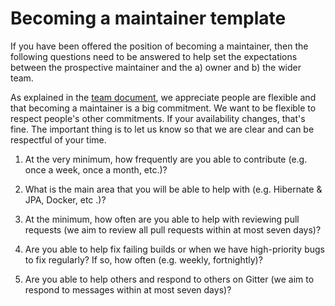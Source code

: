 # Becoming a maintainer template

If you have been offered the position of becoming a maintainer, then the following questions need to be answered to help set the expectations between the prospective maintainer and the a) owner and b) the wider team.

As explained in the [team document](https://github.com/knjk04/book-project/blob/master/docs/TEAM.md), we appreciate people are flexible
and that becoming a maintainer is a big commitment. We want to be flexible to respect people's other commitments. If your 
availability changes, that's fine. The important thing is to let us know so that we are clear and can be respectful of your time.

1. At the very minimum, how frequently are you able to contribute (e.g. once a week, once a month, etc.)?

2. What is the main area that you will be able to help with (e.g. Hibernate & JPA, Docker, etc  .)?

3. At the minimum, how often are you able to help with reviewing pull requests (we aim to review all pull requests within at most seven days)?

4. Are you able to help fix failing builds or when we have high-priority bugs to fix regularly? If so, how often (e.g. weekly, fortnightly)?

5. Are you able to help others and respond to others on Gitter (we aim to respond to messages within at most seven days)?
